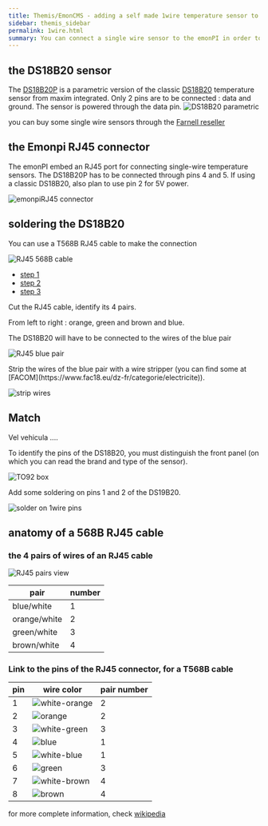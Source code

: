 ```yaml
---
title: Themis/EmonCMS - adding a self made 1wire temperature sensor to the emonPI
sidebar: themis_sidebar
permalink: 1wire.html
summary: You can connect a single wire sensor to the emonPI in order to monitor the temperature inside the Themis main box, which can be in a very hot place...this post explains how to build yourself the sensor from the electronic component, using a RJ45 cable.
---
```


## the DS18B20 sensor
The [DS18B20P](DS18B20-PAR.pdf) is a parametric version of the classic [DS18B20](DS18B20.pdf) temperature sensor from maxim integrated. Only 2 pins are to be connected : data and ground. The sensor is powered through the data pin.
![DS18B20 parametric](DS18B20P.jpg)

you can buy some single wire sensors through the [Farnell reseller](https://fr.farnell.com/maxim-integrated-products/ds18b20-par/capteur-temperature-nv-alarm-3to92/dp/2519162)

## the Emonpi RJ45 connector
The emonPI embed an RJ45 port for connecting single-wire temperature sensors. 
The DS18B20P has to be connected through pins 4 and 5. If using a classic DS18B20, also plan to use pin 2 for 5V power.

![emonpiRJ45 connector](emonpiRJ45connector.jpg)

## soldering the DS18B20
You can use a T568B RJ45 cable to make the connection

![RJ45 568B cable](568B.jpg)

<ul id="profileTabs" class="nav nav-tabs">
    <li class="active"><a href="#profile" data-toggle="tab">step 1</a></li>
    <li><a href="#about" data-toggle="tab">step 2</a></li>
    <li><a href="#match" data-toggle="tab">step 3</a></li>
</ul>
<div class="tab-content">
<div role="tabpanel" class="tab-pane active" id="profile">
Cut the RJ45 cable, identify its 4 pairs.

From left to right : orange, green and brown and blue.

The DS18B20 will have to be connected to the wires of the blue pair

![RJ45 blue pair](a1_RJ45_blue_pair.png)
</div>

<div role="tabpanel" class="tab-pane" id="about">
Strip the wires of the blue pair with a wire stripper (you can find some at [FACOM](https://www.fac18.eu/dz-fr/categorie/electricite)).

![strip wires](a2_strip_blue_wires.png)
</div>

<div role="tabpanel" class="tab-pane" id="match">
    <h2>Match</h2>
    <p>Vel vehicula ....</p>
</div>
</div>


To identify the pins of the DS18B20, you must distinguish the front panel (on which you can read the brand and type of the sensor).

![TO92 box](TO-92_Front_and_back_view_with_Pin_Numbers.png)

Add some soldering on pins 1 and 2 of the DS19B20.

![solder on 1wire pins](1wire_sensor_w_solder.png)


## anatomy of a 568B RJ45 cable

### the 4 pairs of wires of an RJ45 cable

![RJ45 pairs view](ethernet_Pairs.jpg)

pair|number
--|--
blue/white|1
orange/white|2
green/white|3
brown/white|4

### Link to the pins of the RJ45 connector, for a T568B cable

pin|wire color|pair number
--|--|--
1|![white-orange](90px-Wire_white_orange_stripe.svg.png)|2
2|![orange](90px-Wire_orange.svg.png)|2
3|![white-green](90px-Wire_white_green_stripe.svg.png)|3
4|![blue](90px-Wire_blue.svg.png)|1
5|![white-blue](90px-Wire_white_blue_stripe.svg.png)|1
6|![green](Wire_green.svg.png)|3
7|![white-brown](90px-Wire_white_brown_stripe.svg.png)|4
8|![brown](90px-Wire_brown.svg.png)|4

for more complete information, check [wikipedia](https://fr.wikipedia.org/wiki/RJ45)
